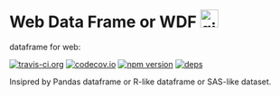
# Web Data Frame or WDF [<img alt="github" src="https://cdn4.iconfinder.com/data/icons/miu-square-shadow-social/60/github-square-shadow-social-media-128.png" width="32" />](https://github.com/walnutgeek/wdf)


dataframe for web:

[![travis-ci.org](https://travis-ci.org/walnutgeek/wdf.svg?branch=master)](https://travis-ci.org/walnutgeek/wdf)
[![codecov.io](https://codecov.io/github/walnutgeek/wdf/coverage.svg?branch=master)](https://codecov.io/github/walnutgeek/wdf?branch=master)
[![npm version](https://badge.fury.io/js/wdf.svg)](https://www.npmjs.com/package/wdf)
[![deps](https://david-dm.org/username/repo.svg)](https://david-dm.org/walnutgeek/wdf)


Insipred by Pandas dataframe or R-like dataframe or SAS-like dataset.


